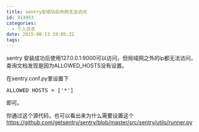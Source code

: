 ```yaml
---
title: sentry安成功后外网无法访问
id: 313953
categories:
  - 个人日志
date: 2015-08-13 19:05:22
tags:
---
```


sentry 安装成功后使用127.0.0.1:9000可以访问，但局域网之外的ip都无法访问，查询文档发现是因为ALLOWED_HOSTS没有设置。

在sentry.conf.py里设置下

<pre class="lang:default decode:true " >ALLOWED_HOSTS = ['*']</pre> 

即可。

你通过这个源代码，也可以看出来为什么需要设置这个
https://github.com/getsentry/sentry/blob/master/src/sentry/utils/runner.py